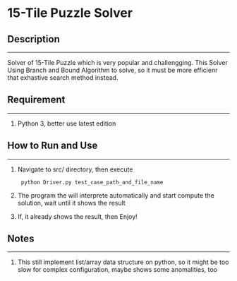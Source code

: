 # 15-Tile Puzzle Solver
## Description
----
Solver of 15-Tile Puzzle which is very popular and challengging. 
This Solver Using Branch and Bound Algorithm to solve, 
so it must be more efficienr that exhastive search method instead.

## Requirement
---------
1. Python 3, better use latest edition

## How to Run and Use
------
1. Navigate to src/ directory, then execute

		python Driver.py test_case_path_and_file_name

2. The program the will interprete automatically and start compute the solution, wait until it shows the result

3. If, it already shows the result, then Enjoy!

## Notes
-------
1. This still implement list/array data structure on python, so it might be too slow for complex configuration,
maybe shows some anomalities, too